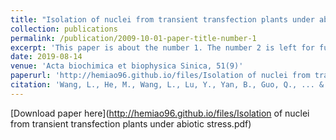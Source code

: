 ```yaml
---
title: "Isolation of nuclei from transient transfection plants under abiotic stress"
collection: publications
permalink: /publication/2009-10-01-paper-title-number-1
excerpt: 'This paper is about the number 1. The number 2 is left for future work.'
date: 2019-08-14
venue: 'Acta biochimica et biophysica Sinica, 51(9)'
paperurl: 'http://hemiao96.github.io/files/Isolation of nuclei from transient transfection plants under abiotic stress.pdf'
citation: 'Wang, L., He, M., Wang, L., Lu, Y., Yan, B., Guo, Q., ... & Chen, B. (2019). Isolation of nuclei from transient transfection plants under abiotic stress. Acta biochimica et biophysica Sinica, 51(9), 976-979.'
---
```


[Download paper here](http://hemiao96.github.io/files/Isolation of nuclei from transient transfection plants under abiotic stress.pdf)

